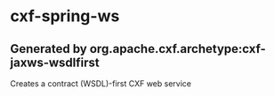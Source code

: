 # cxf-spring-ws

## Generated by org.apache.cxf.archetype:cxf-jaxws-wsdlfirst 
Creates a contract (WSDL)-first CXF web service
